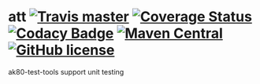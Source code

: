# att [![Travis master](https://img.shields.io/travis/ak80/att/master.svg?maxAge=3600)](https://travis-ci.org/ak80/att) [![Coverage Status](https://coveralls.io/repos/github/ak80/att/badge.svg?maxAge=3600)](https://coveralls.io/github/ak80/att?branch=master) [![Codacy Badge](https://api.codacy.com/project/badge/Grade/34e46b5a77694ea2a11227b915235218)](https://www.codacy.com/app/josef-koch/att?utm_source=github.com&amp;utm_medium=referral&amp;utm_content=ak80/BinaryDataParser&amp;utm_campaign=Badge_Grade) [![Maven Central](https://maven-badges.herokuapp.com/maven-central/org.ak80.bdp/att/badge.svg?style=flat-square)](https://maven-badges.herokuapp.com/maven-central/org.ak80.bdp/att/) [![GitHub license](https://img.shields.io/badge/license-Apache%20License%202.0-blue.svg?style=flat)](http://www.apache.org/licenses/LICENSE-2.0)

ak80-test-tools support unit testing
